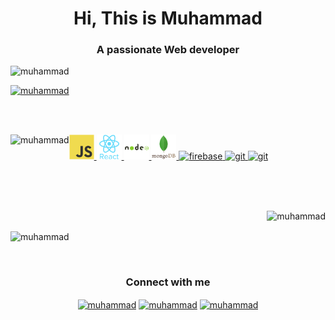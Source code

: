 <h1 align="center">Hi, This is Muhammad</h1>
<h3 align="center">A passionate Web developer </h3>

<p align="left"> <img src="https://komarev.com/ghpvc/?username=muhammad-alamin1&label=Profile%20views&color=0e75b6&style=flat" alt="muhammad" /> </p>
<p align="left"> <a href="https://twitter.com/muhammad_1_amin" target="blank"><img src="https://img.shields.io/twitter/follow/muhammad_1_amin?logo=twitter&style=for-the-badge" alt="muhammad" /></a> </p>
<br/><br/>
<p><img align="left" src="https://github-readme-stats.vercel.app/api/top-langs?username=muhammad-alamin1&show_icons=true&locale=en&layout=compact" alt="muhammad" /></p>
<p align="left"> <a href="https://developer.mozilla.org/en-US/docs/Web/JavaScript" target="_blank"> <img src="https://raw.githubusercontent.com/devicons/devicon/master/icons/javascript/javascript-original.svg" alt="javascript" width="40" height="40"/> </a> <a href="https://reactjs.org/" target="_blank"> <img src="https://raw.githubusercontent.com/devicons/devicon/master/icons/react/react-original-wordmark.svg" alt="react" width="40" height="40"/> </a> <a href="https://nodejs.org" target="_blank"> <img src="https://raw.githubusercontent.com/devicons/devicon/master/icons/nodejs/nodejs-original-wordmark.svg" alt="nodejs" width="40" height="40"/> </a>  <a href="https://www.mongodb.com/" target="_blank"> <img src="https://raw.githubusercontent.com/devicons/devicon/master/icons/mongodb/mongodb-original-wordmark.svg" alt="mongodb" width="40" height="40"/>  </a>  <a href="https://firebase.google.com/" target="_blank"> <img src="https://www.vectorlogo.zone/logos/firebase/firebase-icon.svg" alt="firebase" width="40" height="40"/> </a> <a href="https://git-scm.com/" target="_blank"> <img src="https://cdn.jsdelivr.net/npm/simple-icons@3.0.1/icons/c.svg" alt="git" width="40" height="40"/> </a><a href="https://devdocs.io/c/" target="_blank"> <img src="https://www.vectorlogo.zone/logos/python/python-icon.svg" alt="git" width="40" height="40"/> </a></p>
<br/>
<br/><br/>
<p>&nbsp;<img align="right" src="https://github-readme-stats.vercel.app/api?username=muhammad-alamin1&show_icons=true&locale=en" alt="muhammad" /></p>
<p><img align="center" src="https://github-readme-streak-stats.herokuapp.com/?user=muhammad-alamin1&" alt="muhammad" /></p>
<br />
<h3 align="center">Connect with me</h3>
<p align="center">
<a href="https://twitter.com/muhammad_1_amin" target="_blank"><img align="center" src="https://cdn.jsdelivr.net/npm/simple-icons@3.0.1/icons/twitter.svg" alt="muhammad" height="30" width="40" /></a>
<a href="https://www.linkedin.com/in/muhammad-al-amin01/" target="_blank"><img align="center" src="https://cdn.jsdelivr.net/npm/simple-icons@3.0.1/icons/linkedin.svg" alt="muhammad" height="30" width="40" /></a>
<a href="https://web.facebook.com/iqbalhossain05" target="_blank"><img align="center" src="https://cdn.jsdelivr.net/npm/simple-icons@3.0.1/icons/facebook.svg" alt="muhammad" height="30" width="40" /></a></p>
